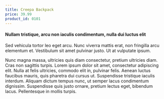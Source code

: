 ```yaml
---
title: Creepa Backpack
price: 39.99
product_id: 0101
---
```


#### Nullam tristique, arcu non iaculis condimentum, nulla dui luctus elit

Sed vehicula tortor leo eget arcu. Nunc viverra mattis erat, non fringilla arcu elementum et. Vestibulum sit amet pulvinar justo. Ut at vulputate ipsum.

Nunc magna massa, ultricies quis diam consectetur, pretium ultricies diam. Cras non sagittis turpis. Lorem ipsum dolor sit amet, consectetur adipiscing elit. Nulla at felis ultricies, commodo elit in, pulvinar felis. Aenean luctus faucibus mauris, quis pharetra dui cursus ut. Suspendisse tristique iaculis interdum. Aliquam dictum tempus nunc, ut semper lacus condimentum dignissim. Suspendisse quis justo ornare, pretium lectus eget, bibendum lacus. Pellentesque in mollis turpis.
